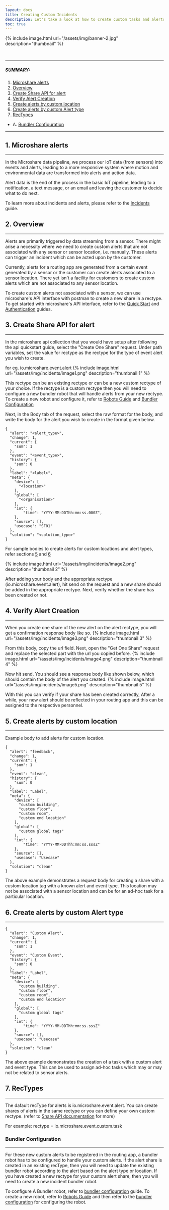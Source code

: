 ```yaml
---
layout: docs
title: Creating Custom Incidents
description: Let's take a look at how to create custom tasks and alerts not associated with any sensor or sensor location
toc: true
---
```


{% include image.html url="/assets/img/banner-2.jpg" description="thumbnail" %}

<br>

---------------------------------------

##### SUMMARY: 

1. [Microshare alerts](./#1-microshare-alerts)
2. [Overview](./#2-overview)
3. [Create Share API for alert](./#3-create-share-api-for-alert)
4. [Verify Alert Creation](./#4-verify-alert-creation)
5. [Create alerts by custom location](./#5-create-alerts-by-custom-location)
6. [Create alerts by custom Alert type](./#6-create-alerts-by-custom-alert-type)
7. [RecTypes](./#7-rectypes)
  - A. [Bundler Configuration](./#a-bundler-configuration)

---------------------------------------

## 1. Microshare alerts
---------------------------------------

In the Microshare data pipeline, we process our IoT data (from sensors) into events and alerts, leading to a more responsive system where motion and environmental data are transformed into alerts and action data.

Alert data is the end of the process in the basic IoT pipeline, leading to a notification, a text message, or an email and leaving the customer to decide what to do next.

To learn more about incidents and alerts, please refer to the [Incidents](https://docs.microshare.io/docs/2/technical/microshare-platform-advanced/incident/) guide.

## 2. Overview
---------------------------------------

Alerts are primarily triggered by data streaming from a sensor. There might arise a necessity where we need to create custom alerts that are not associated with any sensor or sensor location, i.e. manually. These alerts can trigger an incident which can be acted upon by the customer.

Currently, alerts for a routing app are generated from a certain event generated by a sensor or the customer can create alerts associated to a sensor location. There yet isn't a facility for customers to create custom alerts which are not associated to any sensor location.

To create custom alerts not associated with a sensor, we can use microshare's API interface with postman to create a new share in a rectype. 
To get started with microshare's API interface, refer to the [Quick Start](https://docs.microshare.io/docs/2/technical/api/quick-start/) and [Authentication](https://docs.microshare.io/docs/2/technical/api/authentication/) guides.

## 3. Create Share API for alert
---------------------------------------

In the microshare api collection that you would have setup after following the api quickstart guide, select the "Create One Share" request. Under path variables, set the value for rectype as the rectype for the type of event alert you wish to create.

for eg. io.microshare.event.alert
{% include image.html url="/assets/img/incidents/image1.png" description="thumbnail 1" %}

This rectype can be an existing rectype or can be a new custom rectype of your choice. If the rectype is a custom rectype then you will need to configure a new bundler robot that will handle alerts from your new rectype. To create a new robot and configure it, refer to [Robots Guide](https://docs.microshare.io/docs/2/technical/microshare-platform-advanced/robots-guide/) and [Bundler Configuration](https://docs.microshare.io/docs/2/technical/microshare-platform-advanced/bundler-configuration/)

Next, in the Body tab of the request, select the raw format for the body, and write the body for the alert you wish to create in the format given below.

```
{ 
  "alert": "<alert_type>", 
  "change": 1, 
  "current": { 
    "sum": 1 
  }, 
  "event": "<event_type>", 
  "history": { 
    "sum": 0 
  }, 
  "label": "<label>", 
  "meta": { 
    "device": [ 
      "<location>"
    ], 
    "global": [ 
      "<organisation>"
    ], 
    "iot": { 
        "time": "YYYY-MM-DDThh:mm:ss.000Z",    
    }, 
    "source": [], 
    "usecase": "SF01" 
  }, 
  "solution": "<solution_type>" 
}
``` 
For sample bodies to create alerts for custom locations and alert types, refer sections [5](./#5-create-alerts-by-custom-location) and [6](./#6-create-alerts-by-custom-alert-type)

{% include image.html url="/assets/img/incidents/image2.png" description="thumbnail 2" %}

After adding your body and the appropriate rectype (io.microshare.event.alert), hit send on the request and a new share should be added in the appropriate rectype. Next, verify whether the share has been created or not.

## 4. Verify Alert Creation
---------------------------------------
When you create one share of the new alert on the alert rectype, you will get a confirmation response body like so.
{% include image.html url="/assets/img/incidents/image3.png" description="thumbnail 3" %}

From this body, copy the url field. 
Next, open the "Get One Share" request and replace the selected part with the url you copied before.
{% include image.html url="/assets/img/incidents/image4.png" description="thumbnail 4" %}

Now hit send. You should see a response body like shown below, which should contain the body of the alert you created. 
{% include image.html url="/assets/img/incidents/image5.png" description="thumbnail 5" %}

With this you can verify if your share has been created correctly, After a while, your new alert should be reflected in your routing app and this can be assigned to the respective personnel.

## 5. Create alerts by custom location
---------------------------------------
Example body to add alerts for custom location.
```
{ 
  "alert": "feedback", 
  "change": 1, 
  "current": { 
    "sum": 1 
  }, 
  "event": "clean", 
  "history": { 
    "sum": 0 
  }, 
  "label": "Label", 
  "meta": { 
    "device": [ 
      "custom building", 
      "custom floor", 
      "custom room", 
      "custom end location" 
    ], 
    "global": [ 
      "custom global tags"
    ], 
    "iot": { 
        "time": "YYYY-MM-DDThh:mm:ss.sssZ"
    }, 
    "source": [], 
    "usecase": "Usecase" 
  }, 
  "solution": "clean" 
} 
``` 
The above example demonstrates a request body for creating a share with a custom location tag with a known alert and event type. This location may not be associated with a sensor location and can be for an ad-hoc task for a particular location.

## 6. Create alerts by custom Alert type
---------------------------------------
```
{ 
  "alert": "Custom Alert", 
  "change": 1, 
  "current": { 
    "sum": 1 
  }, 
  "event": "Custom Event", 
  "history": { 
    "sum": 0 
  }, 
  "label": "Label", 
  "meta": { 
    "device": [ 
      "custom building", 
      "custom floor", 
      "custom room", 
      "custom end location" 
    ], 
    "global": [ 
      "custom global tags"
    ], 
    "iot": { 
        "time": "YYYY-MM-DDThh:mm:ss.sssZ"
    }, 
    "source": [], 
    "usecase": "Usecase" 
  }, 
  "solution": "clean" 
} 
``` 
The above example demonstrates the creation of a task with a custom alert and event type. This can be used to assign ad-hoc tasks which may or may not be related to sensor alerts.

## 7. RecTypes
---------------------------------------
The dafault recType for alerts is io.microshare.event.alert.
You can create shares of alerts in the same rectype or you can define your own custom rectype. (refer to [Share API documentation](https://docs.microshare.io/docs/2/technical/api/share-api/#2-write-data) for more)

For example: rectype = io.microshare.event.custom.task

### Bundler Configuration
---------------------------------------
For these new custom alerts to be registered in the routing app, a bundler robot has to be configured to handle your custom alerts. 
If the alert share is created in an existing recType, then you will need to update the existing bundler robot according to the alert based on the alert type or location.
If you have created a new rectype for your custom alert share, then you will need to create a new incident bundler robot.

To configure A Bundler robot, refer to [bundler configuration](https://docs.microshare.io/docs/2/technical/microshare-platform-advanced/bundler-configuration/) guide.
To create a new robot, refer to [Robots Guide](https://docs.microshare.io/docs/2/technical/microshare-platform-advanced/robots-guide/) and then refer to the [bundler configuration](https://docs.microshare.io/docs/2/technical/microshare-platform-advanced/bundler-configuration/) for configuring the robot.
